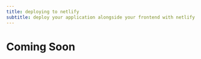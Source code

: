 ```yaml
---
title: deploying to netlify
subtitle: deploy your application alongside your frontend with netlify functions
---
```


# Coming Soon
